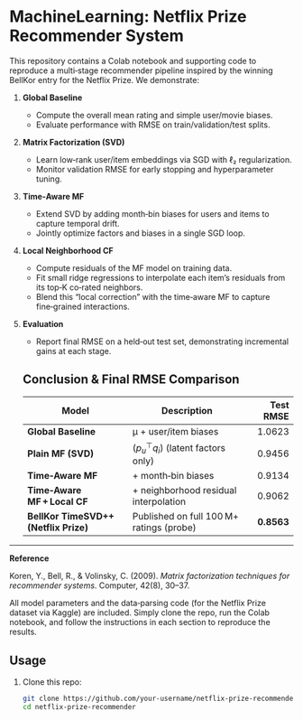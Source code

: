 # MachineLearning: Netflix Prize Recommender System

This repository contains a Colab notebook and supporting code to reproduce a multi‑stage recommender pipeline inspired by the winning BellKor entry for the Netflix Prize.  We demonstrate:

1. **Global Baseline**  
   - Compute the overall mean rating and simple user/movie biases.  
   - Evaluate performance with RMSE on train/validation/test splits.

2. **Matrix Factorization (SVD)**  
   - Learn low‑rank user/item embeddings via SGD with ℓ₂ regularization.  
   - Monitor validation RMSE for early stopping and hyperparameter tuning.

3. **Time‑Aware MF**  
   - Extend SVD by adding month‑bin biases for users and items to capture temporal drift.  
   - Jointly optimize factors and biases in a single SGD loop.

4. **Local Neighborhood CF**  
   - Compute residuals of the MF model on training data.  
   - Fit small ridge regressions to interpolate each item’s residuals from its top‑K co‑rated neighbors.  
   - Blend this “local correction” with the time‑aware MF to capture fine‑grained interactions.

5. **Evaluation**  
   - Report final RMSE on a held‑out test set, demonstrating incremental gains at each stage.
  
    ## Conclusion & Final RMSE Comparison

    | Model                                    | Description                                | Test RMSE |
    |------------------------------------------|--------------------------------------------|----------:|
    | **Global Baseline**                      | μ + user/item biases                       | 1.0623    |
    | **Plain MF (SVD)**                       | \($p_u^\top q_i$\) (latent factors only)     | 0.9456    |
    | **Time‑Aware MF**                        | + month‑bin biases                         | 0.9134    |
    | **Time‑Aware MF + Local CF**             | + neighborhood residual interpolation      | 0.9062    |
    | **BellKor TimeSVD++ (Netflix Prize)**    | Published on full 100 M+ ratings (probe)   | **0.8563** |

---

**Reference**

Koren, Y., Bell, R., & Volinsky, C. (2009). _Matrix factorization techniques for recommender systems_. Computer, 42(8), 30–37.  


All model parameters and the data‑parsing code (for the Netflix Prize dataset via Kaggle) are included.  Simply clone the repo, run the Colab notebook, and follow the instructions in each section to reproduce the results.

## Usage

1. Clone this repo:  
   ```bash
   git clone https://github.com/your‑username/netflix-prize-recommender.git
   cd netflix-prize-recommender
